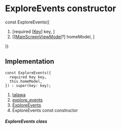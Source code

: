 
<div>

# ExploreEvents constructor

</div>


const ExploreEvents({

1.  [required
    [[Key](https://api.flutter.dev/flutter/foundation/Key-class.md)]
    key, ]
2.  [[[MainScreenViewModel](../../view_model_main_screen_view_model/MainScreenViewModel-class.md)?]
    homeModel, ]

})



## Implementation

``` language-dart
const ExploreEvents({
  required Key key,
  this.homeModel,
}) : super(key: key);
```







1.  [talawa](../../index.md)
2.  [explore_events](../../views_after_auth_screens_events_explore_events/)
3.  [ExploreEvents](../../views_after_auth_screens_events_explore_events/ExploreEvents-class.md)
4.  ExploreEvents const constructor

##### ExploreEvents class







